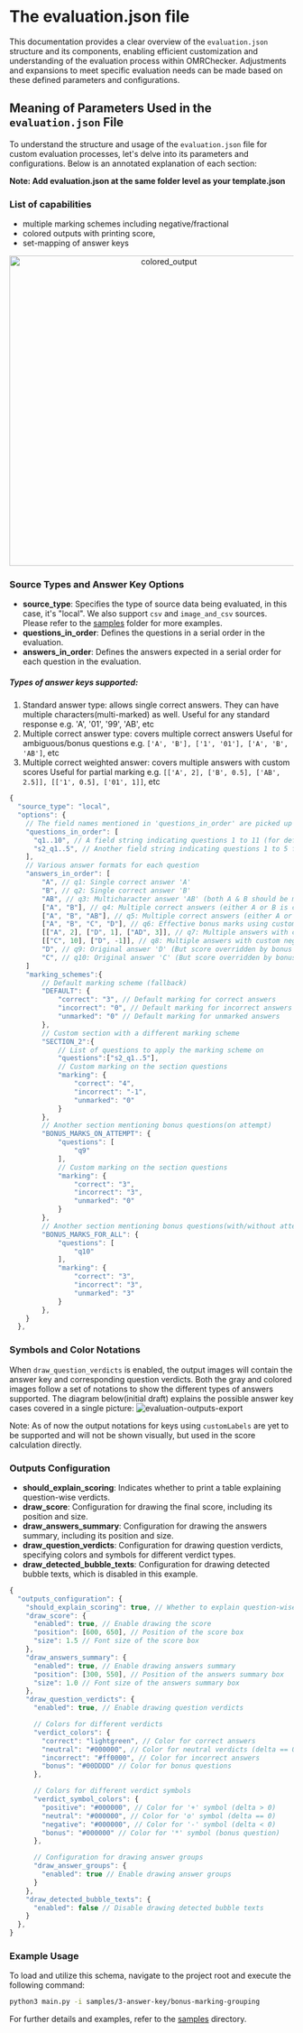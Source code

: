 # The evaluation.json file

This documentation provides a clear overview of the `evaluation.json` structure and its components, enabling efficient customization and understanding of the evaluation process within OMRChecker. Adjustments and expansions to meet specific evaluation needs can be made based on these defined parameters and configurations.

## Meaning of Parameters Used in the `evaluation.json` File

To understand the structure and usage of the `evaluation.json` file for custom evaluation processes, let's delve into its parameters and configurations. Below is an annotated explanation of each section:

**Note: Add evaluation.json at the same folder level as your template.json**

### List of capabilities

- multiple marking schemes including negative/fractional
- colored outputs with printing score,
- set-mapping of answer keys

<p align="center">
	<a href="https://github.com/Udayraj123/OMRChecker/wiki/%5Bv2%5D-About-Evaluation">
		<img alt="colored_output" width="550" src="./images/colored_output.jpg">
	</a>
</p>

### Source Types and Answer Key Options

- **source_type**: Specifies the type of source data being evaluated, in this case, it's "local". We also support `csv` and `image_and_csv` sources. Please refer to the [samples](https://github.com/Udayraj123/OMRChecker/tree/master/samples/3-answer-key/) folder for more examples.
- **questions_in_order**: Defines the questions in a serial order in the evaluation.
- **answers_in_order**: Defines the answers expected in a serial order for each question in the evaluation.

##### Types of answer keys supported:

1. Standard answer type: allows single correct answers. They can have multiple characters(multi-marked) as well.
   Useful for any standard response e.g. 'A', '01', '99', 'AB', etc
2. Multiple correct answer type: covers multiple correct answers
   Useful for ambiguous/bonus questions e.g. `['A', 'B'], ['1', '01'], ['A', 'B', 'AB']`, etc
3. Multiple correct weighted answer: covers multiple answers with custom scores
   Useful for partial marking e.g. `[['A', 2], ['B', 0.5], ['AB', 2.5]], [['1', 0.5], ['01', 1]]`, etc

```js
{
  "source_type": "local",
  "options": {
    // The field names mentioned in 'questions_in_order' are picked up from the OMR response.
    "questions_in_order": [
      "q1..10", // A field string indicating questions 1 to 11 (for default section)
      "s2_q1..5", // Another field string indicating questions 1 to 5 from another section
    ],
    // Various answer formats for each question
    "answers_in_order": [
        "A", // q1: Single correct answer 'A'
        "B", // q2: Single correct answer 'B'
        "AB", // q3: Multicharacter answer 'AB' (both A & B should be marked)
        ["A", "B"], // q4: Multiple correct answers (either A or B is correct but not both)
        ["A", "B", "AB"], // q5: Multiple correct answers (either A or B or both AB is correct)
        ["A", "B", "C", "D"], // q6: Effective bonus marks using custom score (without using bonus section)
        [["A", 2], ["D", 1], ["AD", 3]], // q7: Multiple answers with custom score (Marks for AD = 2 + 1 = 3)
        [["C", 10], ["D", -1]], // q8: Multiple answers with custom negative score
        "D", // q9: Original answer 'D' (But score overridden by bonus marking scheme below)
        "C", // q10: Original answer 'C' (But score overridden by bonus marking scheme below)
    ]
    "marking_schemes":{
        // Default marking scheme (fallback)
        "DEFAULT": {
            "correct": "3", // Default marking for correct answers
            "incorrect": "0", // Default marking for incorrect answers
            "unmarked": "0" // Default marking for unmarked answers
        },
        // Custom section with a different marking scheme
        "SECTION_2":{
            // List of questions to apply the marking scheme on
            "questions":["s2_q1..5"],
            // Custom marking on the section questions
            "marking": {
                "correct": "4",
                "incorrect": "-1",
                "unmarked": "0"
            }
        },
        // Another section mentioning bonus questions(on attempt)
        "BONUS_MARKS_ON_ATTEMPT": {
            "questions": [
                "q9"
            ],
            // Custom marking on the section questions
            "marking": {
                "correct": "3",
                "incorrect": "3",
                "unmarked": "0"
            }
        },
        // Another section mentioning bonus questions(with/without attempt)
        "BONUS_MARKS_FOR_ALL": {
            "questions": [
                "q10"
            ],
            "marking": {
                "correct": "3",
                "incorrect": "3",
                "unmarked": "3"
            }
        },
    }
  },
```

### Symbols and Color Notations
When `draw_question_verdicts` is enabled, the output images will contain the answer key and corresponding question verdicts. Both the gray and colored images follow a set of notations to show the different types of answers supported. The diagram below(initial draft) explains the possible answer key cases covered in a single picture:
![evaluation-outputs-export](https://github.com/Udayraj123/OMRChecker/assets/16881051/844895f4-c3ce-47dc-9688-60cd9bc6a3e3)


Note: As of now the output notations for keys using `customLabels` are yet to be supported and will not be shown visually, but used in the score calculation directly.


### Outputs Configuration

- **should_explain_scoring**: Indicates whether to print a table explaining question-wise verdicts.
- **draw_score**: Configuration for drawing the final score, including its position and size.
- **draw_answers_summary**: Configuration for drawing the answers summary, including its position and size.
- **draw_question_verdicts**: Configuration for drawing question verdicts, specifying colors and symbols for different verdict types.
- **draw_detected_bubble_texts**: Configuration for drawing detected bubble texts, which is disabled in this example.


```js
{
  "outputs_configuration": {
    "should_explain_scoring": true, // Whether to explain question-wise verdicts
    "draw_score": {
      "enabled": true, // Enable drawing the score
      "position": [600, 650], // Position of the score box
      "size": 1.5 // Font size of the score box
    },
    "draw_answers_summary": {
      "enabled": true, // Enable drawing answers summary
      "position": [300, 550], // Position of the answers summary box
      "size": 1.0 // Font size of the answers summary box
    },
    "draw_question_verdicts": {
      "enabled": true, // Enable drawing question verdicts

      // Colors for different verdicts
      "verdict_colors": {
        "correct": "lightgreen", // Color for correct answers
        "neutral": "#000000", // Color for neutral verdicts (delta == 0)
        "incorrect": "#ff0000", // Color for incorrect answers
        "bonus": "#00DDDD" // Color for bonus questions
      },

      // Colors for different verdict symbols
      "verdict_symbol_colors": {
        "positive": "#000000", // Color for '+' symbol (delta > 0)
        "neutral": "#000000", // Color for 'o' symbol (delta == 0)
        "negative": "#000000", // Color for '-' symbol (delta < 0)
        "bonus": "#000000" // Color for '*' symbol (bonus question)
      },

      // Configuration for drawing answer groups
      "draw_answer_groups": {
        "enabled": true // Enable drawing answer groups
      }
    },
    "draw_detected_bubble_texts": {
      "enabled": false // Disable drawing detected bubble texts
    }
  },
}
```

### Example Usage

To load and utilize this schema, navigate to the project root and execute the following command:

```bash
python3 main.py -i samples/3-answer-key/bonus-marking-grouping
```

For further details and examples, refer to the [samples](https://github.com/Udayraj123/OMRChecker/tree/master/samples/3-answer-key/) directory.
